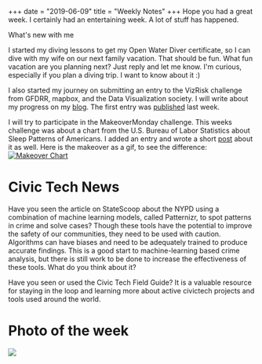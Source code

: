 +++
date = "2019-06-09"
title = "Weekly Notes"
+++
Hope you had a great week. I certainly had an entertaining week. A lot of stuff has happened.

What's new with me

I started my diving lessons to get my Open Water Diver certificate, so I can dive with my wife on our next family vacation. That should be fun. 
What fun vacation are you planning next? Just reply and let me know. I'm curious, especially if you plan a diving trip. I want to know about it :)

I also started my journey on submitting an entry to the VizRisk challenge from GFDRR, mapbox, and the Data Visualization society. I will write about my progress on my [blog](http://milafrerichs.de/articles). The first entry was [published](http://milafrerichs.de/articles/vizrisk-challenge-entry/) last week.

I will try to participate in the MakeoverMonday challenge. This weeks challenge was about a chart from the U.S. Bureau of Labor Statistics about Sleep Patterns of Americans. I added an entry and wrote a short [post](http://milafrerichs.de/articles/makeover-monday-how-americans-sleep/) about it as well. Here is the makeover as a gif, to see the difference:
[![Makeover Chart](https://res.cloudinary.com/civicvision/image/upload/f_auto,q_auto,w_auto,dpr_auto,c_limit//milafrerichs.com/newsletter/sleep-time-makeover.gif)](http://milafrerichs.de/articles/makeover-monday-how-americans-sleep/)

# Civic Tech News

Have you seen the article on StateScoop about the NYPD using a combination of machine learning models, called Patternizr, to spot patterns in crime and solve cases? Though these tools have the potential to improve the safety of our communities, they need to be used with caution. Algorithms can have biases and need to be adequately trained to produce accurate findings. This is a good start to machine-learning based crime analysis, but there is still work to be done to increase the effectiveness of these tools. 
What do you think about it?

Have you seen or used the Civic Tech Field Guide? It is a valuable resource for staying in the loop and learning more about active civictech projects and tools used around the world. 

# Photo of the week
![](https://res.cloudinary.com/civicvision/image/upload/f_auto,q_auto,w_auto,dpr_auto,c_limit/milafrerichs.com/newsletter/photo_of_the_week/IMG_5020.jpg)


<div class="rm-area-end-of-content"></div>

